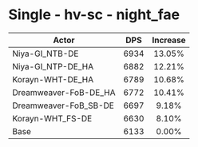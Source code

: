 # Single - hv-sc - night_fae
| Actor | DPS | Increase |
|---|:---:|:---:|
|Niya-GI_NTB-DE|6934|13.05%|
|Niya-GI_NTP-DE_HA|6882|12.21%|
|Korayn-WHT-DE_HA|6789|10.68%|
|Dreamweaver-FoB-DE_HA|6772|10.41%|
|Dreamweaver-FoB_SB-DE|6697|9.18%|
|Korayn-WHT_FS-DE|6630|8.10%|
|Base|6133|0.00%|
